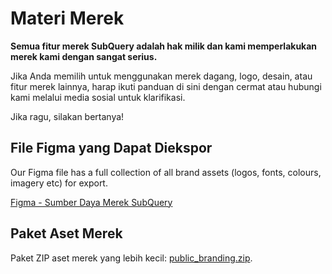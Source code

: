 # Materi Merek

**Semua fitur merek SubQuery adalah hak milik dan kami memperlakukan merek kami dengan sangat serius.**

Jika Anda memilih untuk menggunakan merek dagang, logo, desain, atau fitur merek lainnya, harap ikuti panduan di sini dengan cermat atau hubungi kami melalui media sosial untuk klarifikasi.

Jika ragu, silakan bertanya!

## File Figma yang Dapat Diekspor

Our Figma file has a full collection of all brand assets (logos, fonts, colours, imagery etc) for export.

[Figma - Sumber Daya Merek SubQuery](https://www.figma.com/file/AaCXaOcElrlbxq8fz39sJU/SubQuery-Brand-Resources?node-id=3%3A2)

## Paket Aset Merek

Paket ZIP aset merek yang lebih kecil: [public_branding.zip](https://static.subquery.network/public_branding.zip).

